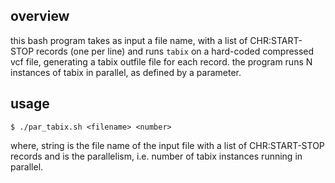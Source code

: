 ## overview

this bash program takes as input a file name, with a list of CHR:START-STOP records (one per line) and runs `tabix` on a hard-coded compressed vcf file, generating a tabix outfile file for each record. the program runs N instances of tabix in parallel, as defined by a parameter.

## usage

```
$ ./par_tabix.sh <filename> <number>

```
where, string is the file name of the input file with a list of CHR:START-STOP records
and <number> is the parallelism, i.e. number of tabix instances running in parallel.
